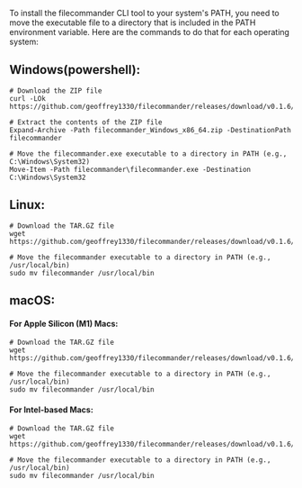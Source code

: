 To install the filecommander CLI tool to your system's PATH, you need to move the executable file to a directory that is included in the PATH environment variable. Here are the commands to do that for each operating system:

## Windows(powershell):

```shell
# Download the ZIP file
curl -LOk https://github.com/geoffrey1330/filecommander/releases/download/v0.1.6/filecommander_Windows_x86_64.zip

# Extract the contents of the ZIP file
Expand-Archive -Path filecommander_Windows_x86_64.zip -DestinationPath filecommander

# Move the filecommander.exe executable to a directory in PATH (e.g., C:\Windows\System32)
Move-Item -Path filecommander\filecommander.exe -Destination C:\Windows\System32
```

## Linux:

```shell
# Download the TAR.GZ file
wget https://github.com/geoffrey1330/filecommander/releases/download/v0.1.6/filecommander_Linux_x86_64

# Move the filecommander executable to a directory in PATH (e.g., /usr/local/bin)
sudo mv filecommander /usr/local/bin
```

## macOS:

#### For Apple Silicon (M1) Macs:

```shell
# Download the TAR.GZ file
wget https://github.com/geoffrey1330/filecommander/releases/download/v0.1.6/filecommander_Darwin_arm64

# Move the filecommander executable to a directory in PATH (e.g., /usr/local/bin)
sudo mv filecommander /usr/local/bin
```

#### For Intel-based Macs:

```shell
# Download the TAR.GZ file
wget https://github.com/geoffrey1330/filecommander/releases/download/v0.1.6/filecommander_Darwin_x86_64

# Move the filecommander executable to a directory in PATH (e.g., /usr/local/bin)
sudo mv filecommander /usr/local/bin
```
